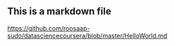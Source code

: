 ## This is a markdown file
https://github.com/roosaap-sudo/datasciencecoursera/blob/master/HelloWorld.md
